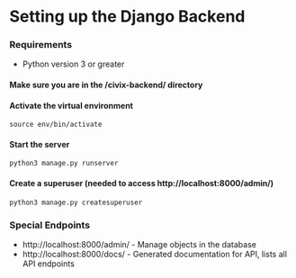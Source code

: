 # Setting up the Django Backend

### Requirements

* Python version 3 or greater

#### Make sure you are in the /civix-backend/ directory

#### Activate the virtual environment

```
source env/bin/activate
```

#### Start the server

```
python3 manage.py runserver
```

#### Create a superuser (needed to access http://localhost:8000/admin/)

```
python3 manage.py createsuperuser
```

### Special Endpoints

* http://localhost:8000/admin/ - Manage objects in the database
* http://localhost:8000/docs/ - Generated documentation for API, lists all API endpoints


